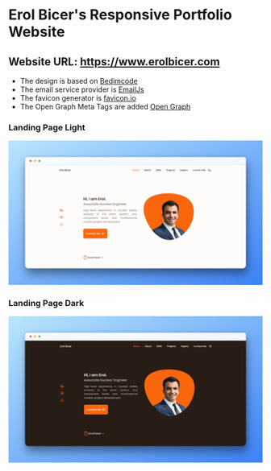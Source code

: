 # Erol Bicer's Responsive Portfolio Website
## Website URL: https://www.erolbicer.com

- The design is based on [Bedimcode](https://github.com/bedimcode)
- The email service provider is [EmailJs](https://www.emailjs.com/)
- The favicon generator is [favicon.io](https://favicon.io/favicon-generator/)
- The Open Graph Meta Tags are added [Open Graph](https://ogp.me/)

### Landing Page Light

![preview img](./assets/snaps/light.png)

### Landing Page Dark

![preview img](./assets/snaps/dark.png)

